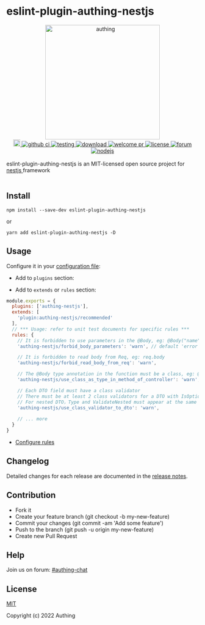 # eslint-plugin-authing-nestjs

<div align=center>
  <img width="300" src="https://files.authing.co/authing-console/authing-logo-new-20210924.svg" alt="authing">
</div>

<div align="center">
  <a href="https://badge.fury.io/js/eslint-plugin-authing-nestjs">
    <img src="https://badge.fury.io/js/eslint-plugin-authing-nestjs.svg" alt="npm version" height="18" />
  </a>
  <a href="https://github.com/Authing/eslint-plugin-authing-nestjs/actions/workflows/ci.yml" target="_blank">
    <img src="https://github.com/Authing/eslint-plugin-authing-nestjs/actions/workflows/ci.yml/badge.svg?branch=master" alt="github ci" />
  </a>
  <a href="https://github.com/Authing/eslint-plugin-authing-nestjs/actions/workflows/test.yml">
    <img src="https://img.shields.io/badge/test-passing-brightgreen" alt="testing" />
  </a>
  <a href="https://npmcharts.com/compare/eslint-plugin-authing-nestjs" target="_blank">
    <img src="https://img.shields.io/npm/dm/eslint-plugin-authing-nestjs" alt="download" />
  </a>
  <a href="https://github.com/Authing/eslint-plugin-authing-nestjs/pulls" target="_blank">
    <img src="https://img.shields.io/badge/PRs-welcome-orange" alt="welcome pr" />
  </a>
  <a href="https://opensource.org/licenses/MIT" target="_blank">
    <img src="https://img.shields.io/badge/license-MIT-brightgreen" alt="license" />
  </a>
  <a href="https://forum.authing.cn/" target="_blank">
    <img src="https://img.shields.io/badge/chat-forum-blue" alt="forum" />
  </a>
  <a href="https://nodejs.org/en/" target="_blank">
    <img src="https://img.shields.io/badge/node-%3E=12-green.svg" alt="nodejs">
  </a>
</div>
<br/>
<div>
  <span>eslint-plugin-authing-nestjs is an MIT-licensed open source project for</span>
  <a target="_blank" href="https://github.com/nestjs/nest"> nestjs </a>
  <span>framework</span>
</div>
<br/>

## Install

```shell
npm install --save-dev eslint-plugin-authing-nestjs
```

or

```shell
yarn add eslint-plugin-authing-nestjs -D
```

## Usage

Configure it in your [configuration file](https://eslint.org/docs/user-guide/configuring/):

- Add to `plugins` section:

- Add to `extends` or `rules` section:

``` javascript
module.exports = {
  plugins: ['authing-nestjs'],
  extends: [
    'plugin:authing-nestjs/recommended'
  ],
  // *** Usage: refer to unit test documents for specific rules ***
  rules: {
    // It is forbidden to use parameters in the @Body, eg: @Body("name")
    'authing-nestjs/forbid_body_parameters': 'warn', // default 'error'

    // It is forbidden to read body from Req, eg: req.body
    'authing-nestjs/forbid_read_body_from_req': 'warn',

    // The @Body type annotation in the function must be a class, eg: @Body() dto: ClassDto
    'authing-nestjs/use_class_as_type_in_method_of_controller': 'warn',

    // Each DTO field must have a class validator
    // There must be at least 2 class validators for a DTO with IsOptional
    // For nested DTO，Type and ValidateNested must appear at the same time
    'authing-nestjs/use_class_validator_to_dto': 'warn',
    
    // ... more
  }
}
```

- [Configure rules](https://eslint.org/docs/user-guide/configuring/#configuring-rules)

## Changelog

Detailed changes for each release are documented in the [release notes](https://github.com/Authing/eslint-plugin-authing-nestjs/releases).
## Contribution

- Fork it
- Create your feature branch (git checkout -b my-new-feature)
- Commit your changes (git commit -am 'Add some feature')
- Push to the branch (git push -u origin my-new-feature)
- Create new Pull Request
## Help

Join us on forum: [#authing-chat](https://forum.authing.cn/)

## License

[MIT](https://opensource.org/licenses/MIT)

Copyright (c) 2022 Authing

